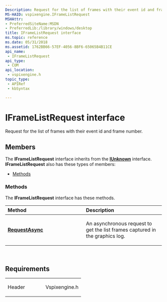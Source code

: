 ```yaml
---
Description: Request for the list of frames with their event id and frame number.
MS-HAID: vspixengine.IFrameListRequest
MSHAttr:
- PreferredSiteName:MSDN
- PreferredLib:/library/windows/desktop
title: IFrameListRequest interface
ms.topic: reference
ms.date: 05/31/2018
ms.assetid: 1762BB66-57EF-4056-8BF6-65065B4B11CE
api_name: 
 - IFrameListRequest
api_type: 
 - COM
api_location: 
 - vspixengine.h
topic_type: 
 - APIRef
 - kbSyntax

---
```


# <span id="vspixengine.iframelistrequest"></span>IFrameListRequest interface

Request for the list of frames with their event id and frame number.

## Members

The **IFrameListRequest** interface inherits from the [**IUnknown**](/windows/desktop/api/unknwn/nn-unknwn-iunknown) interface. **IFrameListRequest** also has these types of members:

-   [Methods](#methods)

### <span id="methods"></span>Methods

The **IFrameListRequest** interface has these methods.

<table><colgroup><col style="width: 50%" /><col style="width: 50%" /></colgroup><thead><tr class="header"><th style="text-align: left;">Method</th><th style="text-align: left;">Description</th></tr></thead><tbody><tr class="odd"><td style="text-align: left;"><a href="https://docs.microsoft.com/windows/desktop/direct3dtools/iframelistrequest-requestasync-iframelistcallback-ptr-dword-dword"><strong>RequestAsync</strong></a></td><td style="text-align: left;"><p>An asynchronous request to get the list frames captured in the graphics log.</p></td></tr></tbody></table>

 

## Requirements

<table><colgroup><col style="width: 50%" /><col style="width: 50%" /></colgroup><tbody><tr class="odd"><td><p>Header</p></td><td>Vspixengine.h</td></tr></tbody></table>

 

 